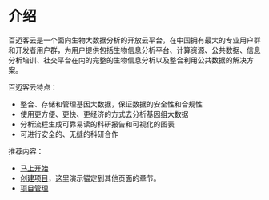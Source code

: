# 介绍

百迈客云是一个面向生物大数据分析的开放云平台，在中国拥有最大的专业用户群和开发者用户群，为用户提供包括生物信息分析平台、计算资源、公共数据、信息分析培训、社交平台在内的完整的生物信息分析以及整合利用公共数据的解决方案。

百迈客云特点：

* 整合、存储和管理基因大数据，保证数据的安全性和合规性
* 使用更方便、更快、更经济的方式去分析基因组大数据
* 分析流程生成可靠易读的科研报告和可视化的图表
* 可进行安全的、无缝的科研合作

推荐内容：

* [马上开始](get-started/quick-start.md)
* [创建项目](get-started/quick-start.md#创建项目)，这里演示锚定到其他页面的章节。
* [项目管理](manage-an-analysis-environment.md)
